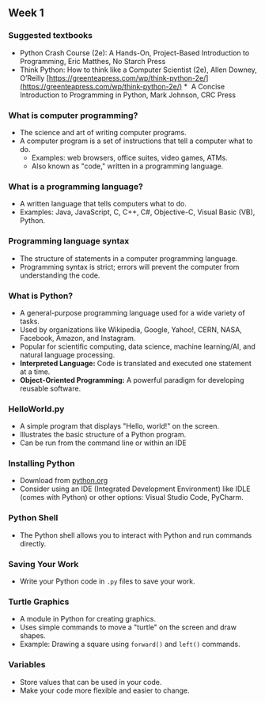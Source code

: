 ## Week 1

### Suggested textbooks

* Python Crash Course (2e): A Hands-On, Project-Based Introduction to Programming, Eric Matthes, No Starch Press
* Think Python: How to think like a Computer Scientist (2e), Allen Downey, O’Reilly [https://greenteapress.com/wp/think-python-2e/](https://greenteapress.com/wp/think-python-2e/)
*  A Concise Introduction to Programming in Python, Mark Johnson, CRC Press

### What is computer programming?

*   The science and art of writing computer programs.
*   A computer program is a set of instructions that tell a computer what to do. 
    *   Examples: web browsers, office suites, video games, ATMs. 
    *   Also known as "code," written in a programming language. 


### What is a programming language?

*   A written language that tells computers what to do. 
*   Examples: Java, JavaScript, C, C++, C#, Objective-C, Visual Basic (VB), Python.


### Programming language syntax

*   The structure of statements in a computer programming language. 
*   Programming syntax is strict; errors will prevent the computer from understanding the code.


### What is Python?

*   A general-purpose programming language used for a wide variety of tasks. 
*   Used by organizations like Wikipedia, Google, Yahoo!, CERN, NASA, Facebook, Amazon, and Instagram. 
*   Popular for scientific computing, data science, machine learning/AI, and natural language processing. 
*   **Interpreted Language:** Code is translated and executed one statement at a time.
*   **Object-Oriented Programming:**  A powerful paradigm for developing reusable software. 

### HelloWorld.py

*   A simple program that displays "Hello, world!" on the screen. 
*   Illustrates the basic structure of a Python program.
*   Can be run from the command line or within an IDE 

### Installing Python

* Download from [python.org](https://www.python.org/)
* Consider using an IDE (Integrated Development Environment) like IDLE (comes with Python) or other options: Visual Studio Code, PyCharm. 

### Python Shell

* The Python shell allows you to interact with Python and run commands directly. 

### Saving Your Work

* Write your Python code in `.py` files to save your work. 

### Turtle Graphics

* A module in Python for creating graphics. 
* Uses simple commands to move a "turtle" on the screen and draw shapes. 
* Example: Drawing a square using `forward()` and `left()` commands.

### Variables

* Store values that can be used in your code. 
* Make your code more flexible and easier to change.